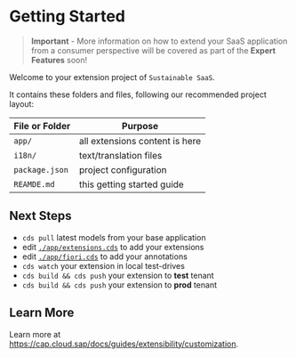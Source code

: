 # Getting Started

> **Important** - More information on how to extend your SaaS application from a consumer perspective will be covered as part of the **Expert Features** soon! 

Welcome to your extension project of `Sustainable SaaS`.

It contains these folders and files, following our recommended project layout:

| File or Folder | Purpose                        |
|----------------|--------------------------------|
| `app/`         | all extensions content is here |
| `i18n/`        | text/translation files         |
| `package.json` | project configuration          |
| `REAMDE.md`    | this getting started guide     |


## Next Steps

- `cds pull` latest models from your base application
- edit [`./app/extensions.cds`](./app/extensions.cds) to add your extensions
- edit [`./app/fiori.cds`](./app/fiori.cds) to add your annotations
- `cds watch` your extension in local test-drives
- `cds build && cds push` your extension to **test** tenant
- `cds build && cds push` your extension to **prod** tenant


## Learn More

Learn more at https://cap.cloud.sap/docs/guides/extensibility/customization.